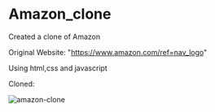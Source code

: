 # Amazon_clone
Created a clone of Amazon


Original Website: "https://www.amazon.com/ref=nav_logo"


Using html,css and javascript



Cloned:


![amazon-clone](https://github.com/Ananyamishra08/Amazon_clone/assets/98649189/e1ab9d4f-f4fe-40bf-8cc4-ab08f4dc8522)
